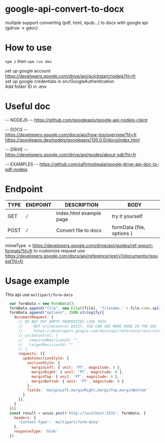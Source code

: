 # google-api-convert-to-docx
multiple support converting (pdf, html, epub...) to docx with google api (gdrive -> gdoc)

# How to use
`npm i` then `npm run dev`  
  
set up google account https://developers.google.com/drive/api/quickstart/nodejs?hl=fr  
set up google credentials in src/GoogleAuthentication  
Add folder ID in .env  

# Useful doc

-- NODEJS --
https://github.com/googleapis/google-api-nodejs-client
  
-- DOCS --  
https://developers.google.com/docs/api/how-tos/overview?hl=fr  
https://googleapis.dev/nodejs/googleapis/130.0.0/docs/index.html  
  
-- DRIVE --  
https://developers.google.com/drive/api/guides/about-sdk?hl=fr  
  
-- EXAMPLES --
https://github.com/safirmotiwala/google-drive-api-doc-to-pdf-nodejs
  
# Endpoint

| TYPE   | ENDPOINT                            | DESCRIPTION         | BODY                                                                    |
| ------ | ----------------------------------- | ------------------- | ----------------------------------------------------------------------- |
| GET    | `/`  | index.html example page | try it yourself                                                     |
| POST   | `/`  | Convert file to docx | formData {file, options }                                                     |

mimeType -> https://developers.google.com/drive/api/guides/ref-export-formats?hl=fr
to customize request use https://developers.google.com/docs/api/reference/rest/v1/documents/request?hl=fr

# Usage example


This api use `multipart/form-data`

```js
  var formData = new FormData();
  formData.append("file", new File([file], 'filename.' + file.name.split('.').pop(), { type: file.type }));
  formData.append("options", JSON.stringify({
    documentRequest: {
      // DO NOT PUT EMPTY PROPERTIES LIKE THIS
      //     BUT writeControl EXIST, YOU CAN SEE MORE HERE IN THE DOC
      //     https://developers.google.com/docs/api/reference/rest/v1/documents/batchUpdate
      // writeControl: {
      //   requiredRevisionId: "",
      //   targetRevisionId: ""
      // },
      requests: [{
        updateSectionStyle: {
          sectionStyle: {
            marginLeft: { unit: 'PT', magnitude: 0 },
            marginRight: { unit: 'PT', magnitude: 0 },
            marginTop: { unit: 'PT', magnitude: 0 },
            marginBottom: { unit: 'PT', magnitude: 0 }
          },
          fields: 'marginLeft,marginRight,marginTop,marginBottom'
        }
      }],
    }
  }))
  const result = axios.post('http://localhost:3333', formData, {
    headers: {
      'Content-Type': 'multipart/form-data'
    },
    responseType: 'blob'
  })
```
